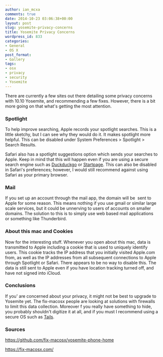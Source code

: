 ```yaml
---
author: ian_mcxa
comments: true
date: 2014-10-23 03:06:38+00:00
layout: post
slug: yosemite-privacy-concerns
title: Yosemite Privacy Concerns
wordpress_id: 833
categories:
- General
- OS X
post_format:
- Gallery
tags:
- osx
- privacy
- security
- Yosemite
---
```


There are currently a few sites out there detailing some privacy concerns with 10.10 Yosemite, and recommending a few fixes. However, there is a bit more going on that what's getting the most attention.


### Spotlight


To help improve searching, Apple records your spotlight searches. This is a little sketchy, but I can see why they would do it. It makes spotlight more helpful. This can be disabled under System Preferences > Spotlight > Search Results.

Safari also has a spotlight suggestions option which sends your searches to Apple. Keep in mind that this will happen even if you are using a secure search engine such as [Duckduckgo](ddg.gg) or [Startpage](https://www.startpage.com/). This can also be disabled in Safari's preferences; however, I would still recommend against using Safari as your primary browser.


### Mail


If you set up an account through the mail app, the domain will be  sent to Apple for some reason. This means nothing if you use gmail or similar large scale services, but it could be unnerving to users of accounts on smaller domains. The solution to this is to simply use web based mail applications or something like Thunderbird.


### About this mac and Cookies


Now for the interesting stuff. Whenever you open about this mac, data is transmitted to Apple including a cookie that is used to uniquely identify users. This cookie tracks the IP address that you initially visited Apple.com from, as well as the IP addresses from all subsequent connections to Apple through Spotlight or Safari. There appears to be no way to disable this. The data is still sent to Apple even if you have location tracking turned off, and have not signed into iCloud.


### Conclusions


If you' are concerned about your privacy, it might not be best to upgrade to Yosemite yet. The fix-macosx people are looking at solutions with firewalls to limit this data collection. Moreover f you really have something to hide, you probably shouldn't digitize it at all, and if you must I recommend using a secure OS such as [Tails](https://tails.boum.org/).


### Sources


https://github.com/fix-macosx/yosemite-phone-home

https://fix-macosx.com/
